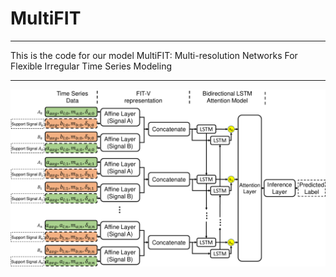 # MultiFIT
------------
This is the code for our model MultiFIT: Multi-resolution Networks For Flexible Irregular Time Series Modeling

-------------

<img src="https://github.com/Information-Fusion-Lab-Umass/MultiFIT/blob/master/FIT_V.pdf">
